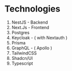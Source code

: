 # Technologies

1. NestJS - Backend
2. Next.Js - Frontend
3. Postgres
4. Keycloak - ( with Nextauth )
5. Prisma
6. GraphQL - ( Apollo )
7. TailwindCSS
8. Shadcn/UI
9. Typescript
